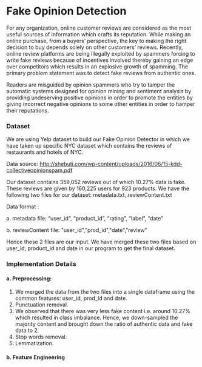 # Fake Opinion Detection

For any organization, online customer reviews are considered as the most useful sources of information which crafts its reputation. While making an online purchase, from a buyers’ perspective, the key to making the right decision to buy depends solely on other customers’
reviews. Recently, online review platforms are being illegally exploited by spammers forcing to write fake reviews because of incentives involved thereby gaining an edge over
competitors which results in an explosive growth of spamming. The primary problem statement was to detect fake reviews from authentic ones.

Readers are misguided by opinion spammers who try to tamper the automatic systems designed for opinion mining and sentiment analysis by providing undeserving positive
opinions in order to promote the entities by giving incorrect negative opinions to some other entities in order to hamper their reputations.

### Dataset

We are using Yelp dataset to build our Fake Opinion Detector in which we have taken up
specific NYC dataset which contains the reviews of restaurants and hotels of NYC. 

Data source: http://shebuti.com/wp-content/uploads/2016/06/15-kdd-collectiveopinionspam.pdf

Our dataset contains 359,052 reviews out of which 10.27% data is fake. These reviews are
given by 160,225 users for 923 products. We have the following two files for our dataset: metadata.txt, reviewContent.txt

Data format :

a. metadata file: “user_id”, “product_id”, “rating”, “label”, “date”

b. reviewContent file: "user_id","prod_id","date","review"

Hence these 2 files are our input. We have merged these two files based on user_id,
product_id and date in our program to get the final dataset.


### Implementation Details

#### a. Preprocessing:

1. We merged the data from the two files into a single dataframe using the common features: user_id, prod_id and date.
2. Punctuation removal.
3. We observed that there was very less fake content i.e. around 10.27% which
resulted in class imbalance. Hence, we down-sampled the majority content and brought down
the ratio of authentic data and fake data to 2.
4. Stop words removal.
5. Lemmatization.

#### b. Feature Engineering


